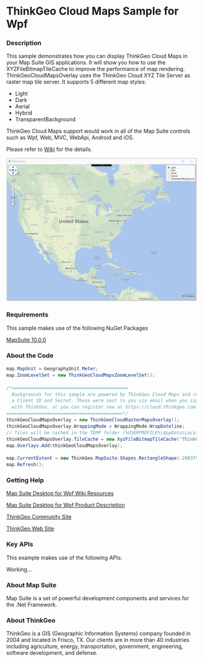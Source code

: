 # ThinkGeo Cloud Maps Sample for Wpf

### Description

This sample demonstrates how you can display ThinkGeo Cloud Maps in your Map Suite GIS applications. It will show you how to use the XYZFileBitmapTileCache to improve the performance of map rendering. ThinkGeoCloudMapsOverlay uses the ThinkGeo Cloud XYZ Tile Server as raster map tile server. It supports 5 different map styles:
- Light
- Dark
- Aerial
- Hybrid
- TransparentBackground

ThinkGeo Cloud Maps support would work in all of the Map Suite controls such as Wpf, Web, MVC, WebApi, Android and iOS.

Please refer to [Wiki](http://wiki.thinkgeo.com/wiki/map_suite_desktop_for_wpf) for the details.

![Screenshot](Screenshot.gif)

### Requirements
This sample makes use of the following NuGet Packages

[MapSuite 10.0.0](https://www.nuget.org/packages?q=ThinkGeo)

### About the Code
```csharp
map.MapUnit = GeographyUnit.Meter;
map.ZoomLevelSet = new ThinkGeoCloudMapsZoomLevelSet();

/*===========================================
  Backgrounds for this sample are powered by ThinkGeo Cloud Maps and require
  a Client ID and Secret. These were sent to you via email when you signed up
  with ThinkGeo, or you can register now at https://cloud.thinkgeo.com.
===========================================*/
thinkGeoCloudMapsOverlay = new ThinkGeoCloudRasterMapsOverlay();
thinkGeoCloudMapsOverlay.WrappingMode = WrappingMode.WrapDateline;
// Tiles will be cached in the TEMP folder (%USERPROFILE%\AppData\Local\Temp\MapSuite\PersistentCaches) by default if the TileCache property is not set.
thinkGeoCloudMapsOverlay.TileCache = new XyzFileBitmapTileCache("ThinkGeoCloudMapsTileCache");
map.Overlays.Add(thinkGeoCloudMapsOverlay);

map.CurrentExtent = new ThinkGeo.MapSuite.Shapes.RectangleShape(-20037508.2314698, 20037508.2314698, 20037508.2314698, -20037508.2314698);
map.Refresh();
```
### Getting Help

[Map Suite Desktop for Wpf Wiki Resources](http://wiki.thinkgeo.com/wiki/map_suite_desktop_for_Wpf)

[Map Suite Desktop for Wpf Product Description](https://thinkgeo.com/ui-controls#wpf-platforms)

[ThinkGeo Community Site](http://community.thinkgeo.com/)

[ThinkGeo Web Site](http://www.thinkgeo.com)

### Key APIs
This example makes use of the following APIs:

Working...


### About Map Suite
Map Suite is a set of powerful development components and services for the .Net Framework.

### About ThinkGeo
ThinkGeo is a GIS (Geographic Information Systems) company founded in 2004 and located in Frisco, TX. Our clients are in more than 40 industries including agriculture, energy, transportation, government, engineering, software development, and defense.
